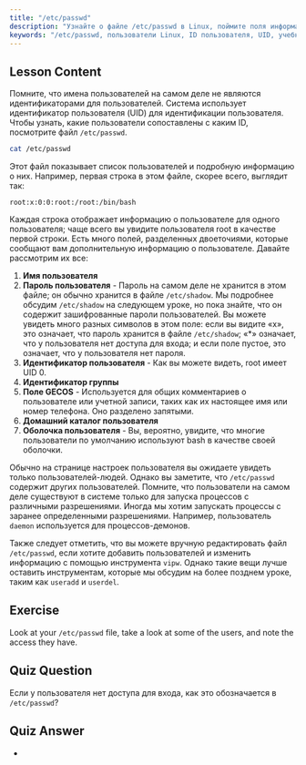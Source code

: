 ```yaml
---
title: "/etc/passwd"
description: "Узнайте о файле /etc/passwd в Linux, поймите поля информации о пользователе и как работают UID. Изучите этот важный конфигурационный файл."
keywords: "/etc/passwd, пользователи Linux, ID пользователя, UID, учебник по Linux, для начинающих, руководство, команды Linux"
---
```


## Lesson Content

Помните, что имена пользователей на самом деле не являются идентификаторами для пользователей. Система использует идентификатор пользователя (UID) для идентификации пользователя. Чтобы узнать, какие пользователи сопоставлены с каким ID, посмотрите файл `/etc/passwd`.

```bash
cat /etc/passwd
```

Этот файл показывает список пользователей и подробную информацию о них. Например, первая строка в этом файле, скорее всего, выглядит так:

```plaintext
root:x:0:0:root:/root:/bin/bash
```

Каждая строка отображает информацию о пользователе для одного пользователя; чаще всего вы увидите пользователя root в качестве первой строки. Есть много полей, разделенных двоеточиями, которые сообщают вам дополнительную информацию о пользователе. Давайте рассмотрим их все:

1. **Имя пользователя**
2. **Пароль пользователя** - Пароль на самом деле не хранится в этом файле; он обычно хранится в файле `/etc/shadow`. Мы подробнее обсудим `/etc/shadow` на следующем уроке, но пока знайте, что он содержит зашифрованные пароли пользователей. Вы можете увидеть много разных символов в этом поле: если вы видите «x», это означает, что пароль хранится в файле `/etc/shadow`; «\*» означает, что у пользователя нет доступа для входа; и если поле пустое, это означает, что у пользователя нет пароля.
3. **Идентификатор пользователя** - Как вы можете видеть, root имеет UID 0.
4. **Идентификатор группы**
5. **Поле GECOS** - Используется для общих комментариев о пользователе или учетной записи, таких как их настоящее имя или номер телефона. Оно разделено запятыми.
6. **Домашний каталог пользователя**
7. **Оболочка пользователя** - Вы, вероятно, увидите, что многие пользователи по умолчанию используют bash в качестве своей оболочки.

Обычно на странице настроек пользователя вы ожидаете увидеть только пользователей-людей. Однако вы заметите, что `/etc/passwd` содержит других пользователей. Помните, что пользователи на самом деле существуют в системе только для запуска процессов с различными разрешениями. Иногда мы хотим запускать процессы с заранее определенными разрешениями. Например, пользователь `daemon` используется для процессов-демонов.

Также следует отметить, что вы можете вручную редактировать файл `/etc/passwd`, если хотите добавить пользователей и изменить информацию с помощью инструмента `vipw`. Однако такие вещи лучше оставить инструментам, которые мы обсудим на более позднем уроке, таким как `useradd` и `userdel`.

## Exercise

Look at your `/etc/passwd` file, take a look at some of the users, and note the access they have.

## Quiz Question

Если у пользователя нет доступа для входа, как это обозначается в `/etc/passwd`?

## Quiz Answer

-
